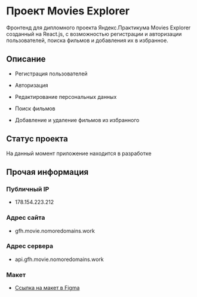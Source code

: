 # Проект Movies Explorer

Фронтенд для дипломного проекта Яндекс.Практикума Movies Explorer созданный на React.js, с возможностью регистрации и авторизации пользователей, поиска фильмов и добавления их в избранное.

## Описание

- Регистрация пользователей

- Авторизация

- Редактирование персональных данных

- Поиск фильмов

- Добавление и удаление фильмов из избранного

## Статус проекта

На данный момент приложение находится в разработке

## Прочая информация

### Публичный IP

- 178.154.223.212

### Адрес сайта

- gfh.movie.nomoredomains.work

### Адрес сервера

- api.gfh.movie.nomoredomains.work

### Макет

- [Ссылка на макет в Figma](<https://www.figma.com/file/gJjtldnEau6niEKsYt1vpd/Diploma-(Copy)?node-id=344%3A0>)
